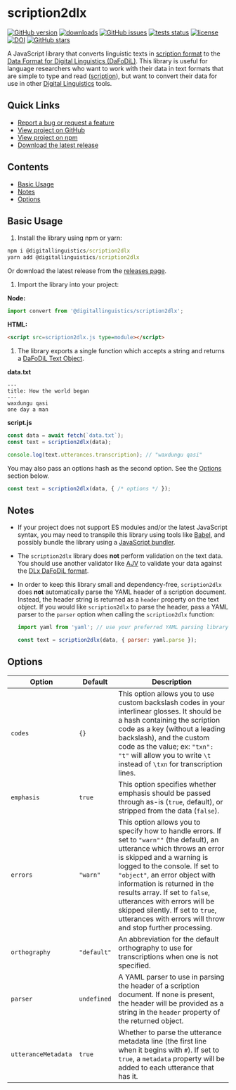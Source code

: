 # scription2dlx

[![GitHub version](https://img.shields.io/github/v/release/digitallinguistics/scription2dlx?label=version)][releases]
[![downloads](https://img.shields.io/npm/dt/@digitallinguistics/scription2dlx.svg)][npm]
[![GitHub issues](https://img.shields.io/github/issues/digitallinguistics/scription2dlx.svg)][issues]
[![tests status](https://github.com/digitallinguistics/scription2dlx/workflows/tests/badge.svg)][actions]
[![license](https://img.shields.io/github/license/digitallinguistics/scription2dlx.svg)][license]
[![DOI](https://zenodo.org/badge/175907357.svg)][Zenodo]
[![GitHub stars](https://img.shields.io/github/stars/digitallinguistics/scription2dlx.svg?style=social)][GitHub]

A JavaScript library that converts linguistic texts in [scription format][scription] to the [Data Format for Digital Linguistics (DaFoDiL)][DaFoDiL]. This library is useful for language researchers who want to work with their data in text formats that are simple to type and read ([scription][scription]), but want to convert their data for use in other [Digital Linguistics][DLx] tools.

## Quick Links

* [Report a bug or request a feature][issues]
* [View project on GitHub][GitHub]
* [View project on npm][npm]
* [Download the latest release][releases]

## Contents

<!-- TOC -->

* [Basic Usage](#basic-usage)
* [Notes](#notes)
* [Options](#options)

<!-- /TOC -->

## Basic Usage

1. Install the library using npm or yarn:

  ```cmd
  npm i @digitallinguistics/scription2dlx
  yarn add @digitallinguistics/scription2dlx
  ```

  Or download the latest release from the [releases page][releases].

1. Import the library into your project:

  **Node:**

  ```js
  import convert from '@digitallinguistics/scription2dlx';
  ```

  **HTML:**

  ```html
  <script src=scription2dlx.js type=module></script>
  ```

1. The library exports a single function which accepts a string and returns a [DaFoDiL Text Object][Text].

  **data.txt**

  ```
  ---
  title: How the world began
  ---
  waxdungu qasi
  one day a man
  ```

  **script.js**

  ```js
  const data = await fetch(`data.txt`);
  const text = scription2dlx(data);

  console.log(text.utterances.transcription); // "waxdungu qasi"
  ```

  You may also pass an options hash as the second option. See the [Options](#options) section below.

  ```js
  const text = scription2dlx(data, { /* options */ });
  ```

## Notes

* If your project does not support ES modules and/or the latest JavaScript syntax, you may need to transpile this library using tools like [Babel][Babel], and possibly bundle the library using a [JavaScript bundler][bundlers].

* The `scription2dlx` library does **not** perform validation on the text data. You should use another validator like [AJV][AJV] to validate your data against the [DLx DaFoDiL format][DaFoDiL].

* In order to keep this library small and dependency-free, `scription2dlx` does **not** automatically parse the YAML header of a scription document. Instead, the header string is returned as a `header` property on the text object. If you would like `scription2dlx` to parse the header, pass a YAML parser to the `parser` option when calling the `scription2dlx` function:

  ```js
  import yaml from 'yaml'; // use your preferred YAML parsing library

  const text = scription2dlx(data, { parser: yaml.parse });
  ```

## Options

| Option              | Default     | Description                                                                                                                                                                                                                                                                                                                                                                                                                    |
| ------------------- | ----------- | ------------------------------------------------------------------------------------------------------------------------------------------------------------------------------------------------------------------------------------------------------------------------------------------------------------------------------------------------------------------------------------------------------------------------------ |
| `codes`             | `{}`        | This option allows you to use custom backslash codes in your interlinear glosses. It should be a hash containing the scription code as a key (without a leading backslash), and the custom code as the value; ex: `"txn": "t"` will allow you to write `\t` instead of `\txn` for transcription lines.                                                                                                                         |
| `emphasis`          | `true`      | This option specifies whether emphasis should be passed through as-is (`true`, default), or stripped from the data (`false`).
| `errors`            | `"warn"`    | This option allows you to specify how to handle errors. If set to `"warn""` (the default), an utterance which throws an error is skipped and a warning is logged to the console. If set to `"object"`, an error object with information is returned in the results array. If set to `false`, utterances with errors will be skipped silently. If set to `true`, utterances with errors will throw and stop further processing. |
| `orthography`       | `"default"` | An abbreviation for the default orthography to use for transcriptions when one is not specified.                                                                                                                                                                                                                                                                                                                               |
| `parser`            | `undefined` | A YAML parser to use in parsing the header of a scription document. If none is present, the header will be provided as a string in the `header` property of the returned object.                                                                                                                                                                                                                                               |
| `utteranceMetadata` | `true`      | Whether to parse the utterance metadata line (the first line when it begins with `#`). If set to `true`, a `metadata` property will be added to each utterance that has it.                                                                                                                                                                                                                                                    |

[actions]:   https://github.com/digitallinguistics/scription2dlx/actions/
[AJV]:       https://www.npmjs.com/package/ajv
[Babel]:     https://babeljs.io/
[bundlers]:  https://blog.bitsrc.io/choosing-the-right-javascript-bundler-in-2020-f9b1eae0d12b
[DaFoDiL]:   https://format.digitallinguistics.io
[DLx]:       https://digitallinguistics.io
[GitHub]:    https://github.com/digitallinguistics/scription2dlx
[license]:   https://github.com/digitallinguistics/scription2dlx/blob/master/LICENSE.md
[issues]:    https://github.com/digitallinguistics/scription2dlx/issues
[npm]:       https://www.npmjs.com/package/@digitallinguistics/scription2dlx
[releases]:  https://github.com/digitallinguistics/scription2dlx/releases
[scription]: https://scription.digitallinguistics.io
[Text]:      https://format.digitallinguistics.io/schemas/Text.html
[Zenodo]:    https://zenodo.org/badge/latestdoi/175907357
